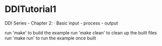 # DDITutorial1
DDI Series - Chapter 2:
	· Basic input - process - output

run 'make' to build the example
run 'make clean' to clean up the built files
run 'make run' to run the example once built 
